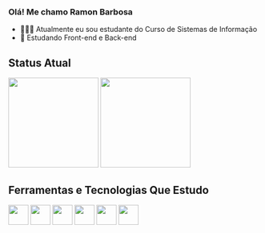 ### Olá! Me chamo Ramon Barbosa
- 👨🏾‍🎓 Atualmente eu sou estudante do Curso de Sistemas de Informação
- 🌱 Estudando Front-end e Back-end

## Status Atual
<div>
<img height="180em" src="https://github-readme-stats.vercel.app/api?username=ramoncbarbosa&show_icons=true&theme=radical&include_all_commits=true&count_private=true"/>
<img height="180em" src="https://github-readme-stats.vercel.app/api/top-langs/?username=ramoncbarbosa&layout=compact&langs_count=7&theme=radical"/>
</div>

## Ferramentas e Tecnologias Que Estudo
<div>
<img src="https://cdn.jsdelivr.net/gh/devicons/devicon/icons/git/git-original.svg" width="40" height="40"/> <img src="https://cdn.jsdelivr.net/gh/devicons/devicon/icons/linux/linux-original.svg" width="40" height="40"/> <!--<img src="https://cdn.jsdelivr.net/gh/devicons/devicon/icons/bash/bash-original.svg" width="40" height="40"/>--> <img src="https://cdn.jsdelivr.net/gh/devicons/devicon/icons/html5/html5-original.svg" width="40" height="40"/> <img src="https://cdn.jsdelivr.net/gh/devicons/devicon/icons/css3/css3-original.svg" width="40" height="40"/> <img src="https://cdn.jsdelivr.net/gh/devicons/devicon/icons/javascript/javascript-original.svg" width="40" height="40"/> <img src="https://cdn.jsdelivr.net/gh/devicons/devicon/icons/java/java-original.svg" width="40" height="40"/> 
  
  <!--<img src="https://cdn.jsdelivr.net/gh/devicons/devicon/icons/php/php-plain.svg" width="40" height="40"/>-->
</div> 
 
